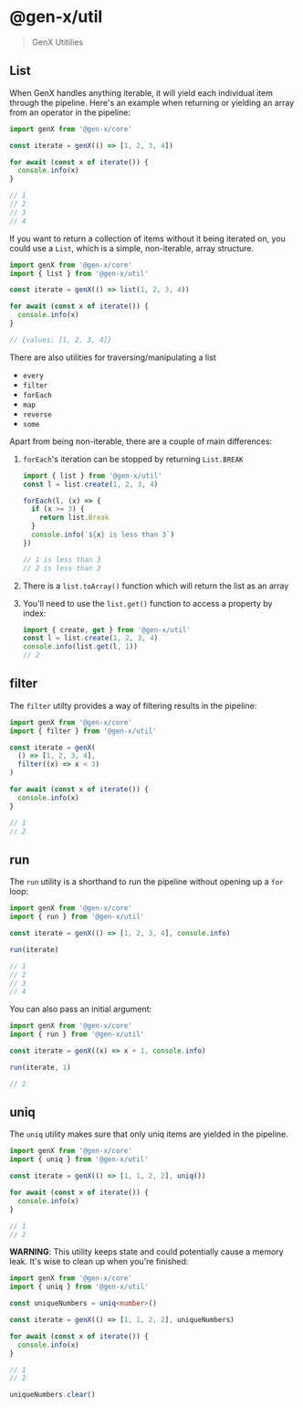 # @gen-x/util

> GenX Utitilies

## List

When GenX handles anything iterable, it will yield each individual item through the pipeline. Here's an example when returning or yielding an array from an operator in the pipeline:

```typescript
import genX from '@gen-x/core'

const iterate = genX(() => [1, 2, 3, 4])

for await (const x of iterate()) {
  console.info(x)
}

// 1
// 2
// 3
// 4
```

If you want to return a collection of items without it being iterated on, you could use a `List`, which is a simple, non-iterable, array structure.

```typescript
import genX from '@gen-x/core'
import { list } from '@gen-x/util'

const iterate = genX(() => list(1, 2, 3, 4))

for await (const x of iterate()) {
  console.info(x)
}

// {values: [1, 2, 3, 4]}
```

There are also utilities for traversing/manipulating a list

- `every`
- `filter`
- `forEach`
- `map`
- `reverse`
- `some`

Apart from being non-iterable, there are a couple of main differences:

1. `forEach`'s iteration can be stopped by returning `List.BREAK`

   ```typescript
   import { list } from '@gen-x/util'
   const l = list.create(1, 2, 3, 4)

   forEach(l, (x) => {
     if (x >= 3) {
       return list.Break
     }
     console.info(`${x} is less than 3`)
   })

   // 1 is less than 3
   // 2 is less than 3
   ```

1. There is a `list.toArray()` function which will return the list as an array

1. You'll need to use the `list.get()` function to access a property by index:
   ```typescript
   import { create, get } from '@gen-x/util'
   const l = list.create(1, 2, 3, 4)
   console.info(list.get(l, 1))
   // 2
   ```

## filter

The `filter` utilty provides a way of filtering results in the pipeline:

```typescript
import genX from '@gen-x/core'
import { filter } from '@gen-x/util'

const iterate = genX(
  () => [1, 2, 3, 4],
  filter((x) => x < 3)
)

for await (const x of iterate()) {
  console.info(x)
}

// 1
// 2
```

## run

The `run` utility is a shorthand to run the pipeline without opening up a `for` loop:

```typescript
import genX from '@gen-x/core'
import { run } from '@gen-x/util'

const iterate = genX(() => [1, 2, 3, 4], console.info)

run(iterate)

// 1
// 2
// 3
// 4
```

You can also pass an initial argument:

```typescript
import genX from '@gen-x/core'
import { run } from '@gen-x/util'

const iterate = genX((x) => x + 1, console.info)

run(iterate, 1)

// 2
```

## uniq

The `uniq` utility makes sure that only uniq items are yielded in the pipeline.

```typescript
import genX from '@gen-x/core'
import { uniq } from '@gen-x/util'

const iterate = genX(() => [1, 1, 2, 2], uniq())

for await (const x of iterate()) {
  console.info(x)
}

// 1
// 2
```

**WARNING**: This utility keeps state and could potentially cause a memory leak. It's wise to clean up when you're finished:

```typescript
import genX from '@gen-x/core'
import { uniq } from '@gen-x/util'

const uniqueNumbers = uniq<number>()

const iterate = genX(() => [1, 1, 2, 2], uniqueNumbers)

for await (const x of iterate()) {
  console.info(x)
}

// 1
// 2

uniqueNumbers.clear()
```
